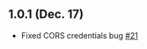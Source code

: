 ## 1.0.1 (Dec. 17)

- Fixed CORS credentials bug [#21](https://github.com/Wakanda/wakanda-issues/issues/21)
